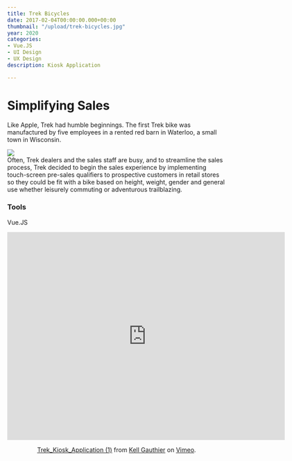 ```yaml
---
title: Trek Bicycles
date: 2017-02-04T00:00:00.000+00:00
thumbnail: "/upload/trek-bicycles.jpg"
year: 2020
categories:
- Vue.JS
- UI Design
- UX Design
description: Kiosk Application

---
```

# Simplifying Sales

Like Apple, Trek had humble beginnings. The first Trek bike was manufactured by five employees in a rented red barn in Waterloo, a small town in Wisconsin.

![](/upload/trek-bikes-orchestrator.jpg)  
Often, Trek dealers and the sales staff are busy, and to streamline the sales process, Trek decided to begin the sales experience by implementing touch-screen pre-sales qualifiers to prospective customers in retail stores so they could be fit with a bike based on height, weight, gender and general use whether leisurely commuting or adventurous trailblazing.

### Tools

Vue.JS

<center><iframe src="https://player.vimeo.com/video/462697508" width="640" height="480" frameborder="0" allow="autoplay; fullscreen" allowfullscreen></iframe>
<p><a href="https://vimeo.com/462697508">Trek_Kiosk_Application (1)</a> from <a href="https://vimeo.com/user124088756">Kell Gauthier</a> on <a href="https://vimeo.com">Vimeo</a>.</p></center>